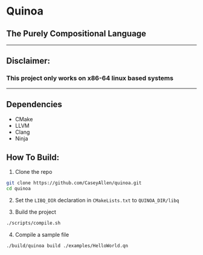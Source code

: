 # Quinoa

## The Purely Compositional Language

---

## Disclaimer:

### This project only works on x86-64 linux based systems
---

## Dependencies
- CMake
- LLVM
- Clang
- Ninja

## How To Build:

1. Clone the repo
```bash
git clone https://github.com/CaseyAllen/quinoa.git
cd quinoa
```
2. Set the `LIBQ_DIR` declaration in `CMakeLists.txt` to `QUINOA_DIR/libq`

3. Build the project
```bash
./scripts/compile.sh
````
4. Compile a sample file
```
./build/quinoa build ./examples/HelloWorld.qn
```